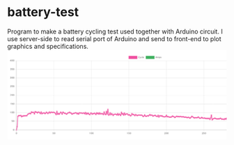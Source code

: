 # battery-test
Program to make a battery cycling test used together with Arduino circuit. 
I use server-side to read serial port of Arduino and send to front-end to plot graphics and specifications.
![Screenshot](graph2.png)

